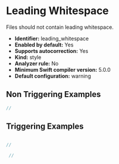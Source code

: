 # Leading Whitespace

Files should not contain leading whitespace.

* **Identifier:** leading_whitespace
* **Enabled by default:** Yes
* **Supports autocorrection:** Yes
* **Kind:** style
* **Analyzer rule:** No
* **Minimum Swift compiler version:** 5.0.0
* **Default configuration:** warning

## Non Triggering Examples

```swift
//

```

## Triggering Examples

```swift

//

```

```swift
 //

```